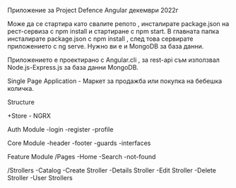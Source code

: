 Приложение за Project Defence Angular декември 2022г

Може да се стартира като свалите репото , инсталирате package.json на рест-сервиза с npm install и стартиране с npm start.
В главната папка инсталирате package.json с npm install , след това сервирате приложението с ng serve.
Нужно ви е и MongoDB за база данни.

Приложението е проектирано с Angular.cli , за rest-api съм използвал Node.js-Express.js за база данни MongoDB.

Single Page Application - Маркет за продажба или покупка на бебешка количка.

Structure

+Store - NGRX

Auth Module
-login
-register
-profile

Core Module
-header
-footer
-guards
-interfaces

Feature Module
/Pages
-Home
-Search
-not-found

/Strollers
-Catalog
-Create Stroller
-Details Stroller
-Edit Stroller
-Delete Stroller
-User Strollers